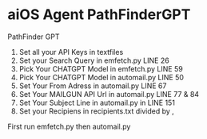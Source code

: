 # aiOS Agent PathFinderGPT
PathFinder GPT

1. Set all your API Keys in textfiles
2. Set your Search Query in emfetch.py LINE 26
3. Pick Your CHATGPT Model in emfetch.py LINE 59
4. Pick Your CHATGPT Model in automail.py LINE 50
5. Set Your From Adress in automail.py LINE 67
6. Set Your MAILGUN API Url in automail.py LINE 77 & 84
7. Set Your Subject Line in automail.py in LINE 151
8. Set your Recipiens in recipients.txt divided by ,

First run emfetch.py then automail.py

